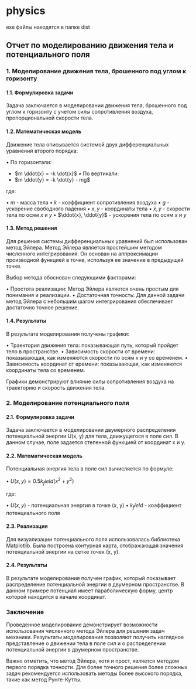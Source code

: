 # physics
exe файлы находятся в папке dist

## Отчет по моделированию движения тела и потенциального поля

### 1. Моделирование движения тела, брошенного под углом к горизонту

#### 1.1. Формулировка задачи

Задача заключается в моделировании движения тела, брошенного под углом к горизонту с учетом силы сопротивления воздуха, пропорциональной скорости тела. 

#### 1.2. Математическая модель

Движение тела описывается системой двух дифференциальных уравнений второго порядка:

• По горизонтали:
  * $m \ddot{x} = -k \dot{x}$
• По вертикали:
  * $m \ddot{y} = -k \dot{y} - mg$

где:

• $m$ - масса тела
• $k$ - коэффициент сопротивления воздуха
• $g$ - ускорение свободного падения
• $x, y$ - координаты тела
• $\dot{x}, \dot{y}$ - скорости тела по осям $x$ и $y$
• $\ddot{x}, \ddot{y}$ - ускорения тела по осям $x$ и $y$

#### 1.3. Метод решения

Для решения системы дифференциальных уравнений был использован метод Эйлера. Метод Эйлера является простейшим методом численного интегрирования. Он основан на аппроксимации производной функцией в точке, используя ее значение в предыдущей точке. 

Выбор метода обоснован следующими факторами:

• Простота реализации: Метод Эйлера является очень простым для понимания и реализации.
• Достаточная точность: Для данной задачи метод Эйлера с небольшим шагом интегрирования обеспечивает достаточно точное решение. 

#### 1.4. Результаты

В результате моделирования получены графики:

• Траектория движения тела: показывающая путь, который пройдет тело в пространстве.
• Зависимость скорости от времени: показывающая, как изменяются скорости по осям x и y со временем.
• Зависимость координат от времени: показывающая, как изменяются координаты тела со временем.

Графики демонстрируют влияние силы сопротивления воздуха на траекторию и скорость движения тела.

### 2. Моделирование потенциального поля

#### 2.1. Формулировка задачи

Задача заключается в моделировании двумерного распределения потенциальной энергии U(x, y) для тела, движущегося в поле сил. В данном случае, поле задается степенной функцией от координат x и y.

#### 2.2. Математическая модель

Потенциальная энергия тела в поле сил вычисляется по формуле:

• $U(x, y) = 0.5  k_field  (x^2 + y^2)$

где:

• $U(x, y)$ - потенциальная энергия в точке (x, y)
• $k_field$ - коэффициент потенциального поля

#### 2.3. Реализация

Для визуализации потенциального поля использовалась библиотека Matplotlib. Была построена контурная карта, отображающая значения потенциальной энергии на сетке точек (x, y).

#### 2.4. Результаты

В результате моделирования получен график, который показывает распределение потенциальной энергии в двумерном пространстве. В данном примере потенциал имеет параболическую форму, центр которой находится в начале координат.

### Заключение

Проведенное моделирование демонстрирует возможности использования численного метода Эйлера для решения задач механики. Результаты моделирования позволяют получить наглядное представление о движении тела в поле сил и о распределении потенциальной энергии в двумерном пространстве.

Важно отметить, что метод Эйлера, хотя и прост, является методом первого порядка точности. Для более точного решения более сложных задач рекомендуется использовать методы более высокого порядка, такие как метод Рунге-Кутты.

